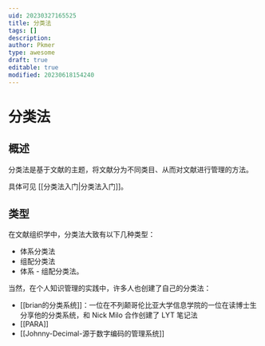 ```yaml
---
uid: 20230327165525
title: 分类法
tags: []
description: 
author: Pkmer
type: awesome
draft: true
editable: true
modified: 20230618154240
---
```


# 分类法

## 概述

分类法是基于文献的主题，将文献分为不同类目、从而对文献进行管理的方法。

具体可见 [[分类法入门|分类法入门]]。

## 类型

在文献组织学中，分类法大致有以下几种类型：

- 体系分类法
- 组配分类法
- 体系 - 组配分类法。

当然，在个人知识管理的实践中，许多人也创建了自己的分类法：

- [[brian的分类系统]]：一位在不列颠哥伦比亚大学信息学院的一位在读博士生分享他的分类系统，和 Nick Milo 合作创建了 LYT 笔记法
- [[PARA]]
- [[Johnny-Decimal-源于数字编码的管理系统]]